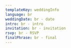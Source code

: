 ```yaml
---
templateKey: weddingInfo
language: br
weddingDate: br - date
intro: br - intro
invitation: br - invitation
rsvp: br - RSVP
finalPhrase: br - final
---
```

